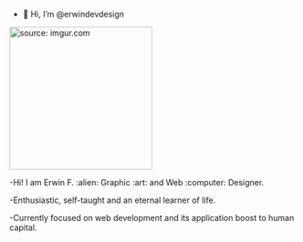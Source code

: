 

- 👋 Hi, I’m @erwindevdesign

<a href="[url=https://imgur.com/On1VJCK][img]http://i.imgur.com/On1VJCKundefined.gif[/img][/url]"><img src="https://i.imgur.com/On1VJCK.gif" title="source: imgur.com" width=250px /></a>


<p>
-Hi! I am Erwin F.   :alien:   Graphic   :art:   and Web   :computer:   Designer.

-Enthusiastic, self-taught and an eternal learner of life.

-Currently 
focused on web development and its application boost to human capital.
</p>
